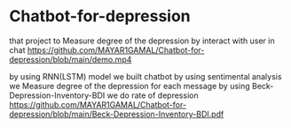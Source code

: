 # Chatbot-for-depression
that project to Measure degree of the depression by interact with user in chat https://github.com/MAYAR1GAMAL/Chatbot-for-depression/blob/main/demo.mp4

by using RNN(LSTM) model we built chatbot
by using sentimental analysis we Measure degree of the depression for each message 
by using Beck-Depression-Inventory-BDI we do rate of depression https://github.com/MAYAR1GAMAL/Chatbot-for-depression/blob/main/Beck-Depression-Inventory-BDI.pdf


